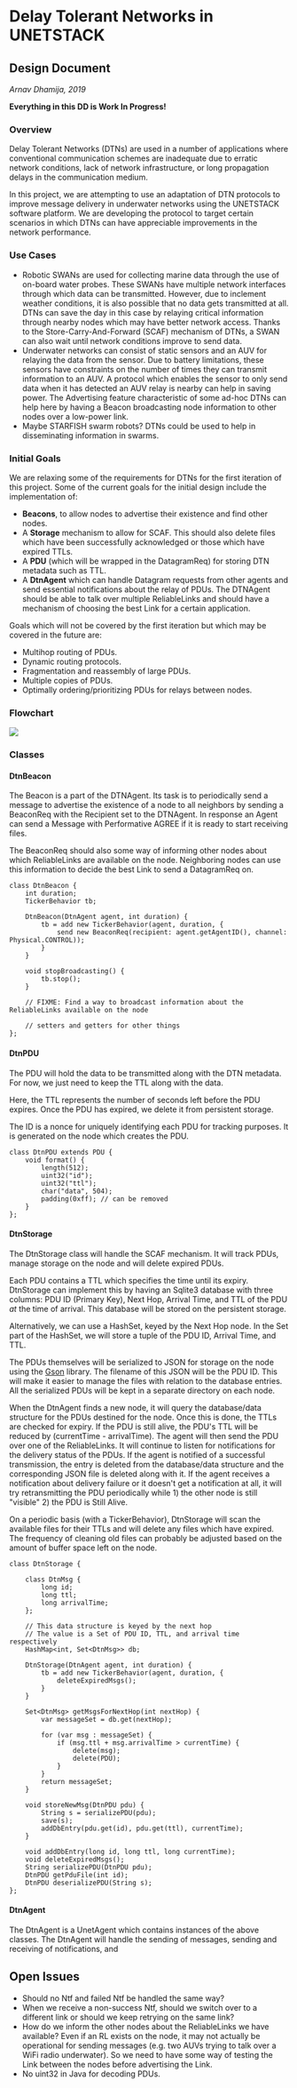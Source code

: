 # Delay Tolerant Networks in UNETSTACK
## Design Document
*Arnav Dhamija, 2019*

**Everything in this DD is Work In Progress!**

### Overview

Delay Tolerant Networks (DTNs) are used in a number of applications where conventional communication schemes are inadequate due to erratic network conditions, lack of network infrastructure, or long propagation delays in the communication medium.

In this project, we are attempting to use an adaptation of DTN protocols to improve message delivery in underwater networks using the UNETSTACK software platform. We are developing the protocol to target certain scenarios in which DTNs can have appreciable improvements in the network performance.

### Use Cases

* Robotic SWANs are used for collecting marine data through the use of on-board water probes. These SWANs have multiple network interfaces through which data can be transmitted. However, due to inclement weather conditions, it is also possible that no data gets transmitted at all. DTNs can save the day in this case by relaying critical information through nearby nodes which may have better network access. Thanks to the Store-Carry-And-Forward (SCAF) mechanism of DTNs, a SWAN can also wait until network conditions improve to send data.
* Underwater networks can consist of static sensors and an AUV for relaying the data from the sensor. Due to battery limitations, these sensors have constraints on the number of times they can transmit information to an AUV. A protocol which enables the sensor to only send data when it has detected an AUV relay is nearby can help in saving power. The Advertising feature characteristic of some ad-hoc DTNs can help here by having a Beacon broadcasting node information to other nodes over a low-power link.
* Maybe STARFISH swarm robots? DTNs could be used to help in disseminating information in swarms.

### Initial Goals

We are relaxing some of the requirements for DTNs for the first iteration of this project. Some of the current goals for the initial design include the implementation of:

* **Beacons**, to allow nodes to advertise their existence and find other nodes.
* A **Storage** mechanism to allow for SCAF. This should also delete files which have been successfully acknowledged or those which have expired TTLs.
* A **PDU** (which will be wrapped in the DatagramReq) for storing DTN metadata such as TTL.
* A **DtnAgent** which can handle Datagram requests from other agents and send essential notifications about the relay of PDUs. The DTNAgent should be able to talk over multiple ReliableLinks and should have a mechanism of choosing the best Link for a certain application.

Goals which will not be covered by the first iteration but which may be covered in the future are:

* Multihop routing of PDUs.
* Dynamic routing protocols.
* Fragmentation and reassembly of large PDUs.
* Multiple copies of PDUs.
* Optimally ordering/prioritizing PDUs for relays between nodes.

### Flowchart

![](UNETSTACK-DTN.png)

### Classes

#### DtnBeacon

The Beacon is a part of the DTNAgent. Its task is to periodically send a message to advertise the existence of a node to all neighbors by sending a BeaconReq with the Recipient set to the DTNAgent. In response an Agent can send a Message with Performative AGREE if it is ready to start receiving files.

The BeaconReq should also some way of informing other nodes about which ReliableLinks are available on the node. Neighboring nodes can use this information to decide the best Link to send a DatagramReq on.

```
class DtnBeacon {
    int duration;
    TickerBehavior tb;

    DtnBeacon(DtnAgent agent, int duration) {
        tb = add new TickerBehavior(agent, duration, {
            send new BeaconReq(recipient: agent.getAgentID(), channel: Physical.CONTROL));
        }
    }

    void stopBroadcasting() {
        tb.stop();
    }

    // FIXME: Find a way to broadcast information about the ReliableLinks available on the node

    // setters and getters for other things
};
```

#### DtnPDU

The PDU will hold the data to be transmitted along with the DTN metadata. For now, we just need to keep the TTL along with the data.

Here, the TTL represents the number of seconds left before the PDU expires. Once the PDU has expired, we delete it from persistent storage.

The ID is a nonce for uniquely identifying each PDU for tracking purposes. It is generated on the node which creates the PDU.

```
class DtnPDU extends PDU {
    void format() {
        length(512);
        uint32("id");
        uint32("ttl");
        char("data", 504);
        padding(0xff); // can be removed
    }
};
```

#### DtnStorage

The DtnStorage class will handle the SCAF mechanism. It will track PDUs, manage storage on the node and will delete expired PDUs.

Each PDU contains a TTL which specifies the time until its expiry. DtnStorage can implement this by having an Sqlite3 database with three columns: PDU ID (Primary Key), Next Hop, Arrival Time, and TTL of the PDU *at* the time of arrival. This database will be stored on the persistent storage.

Alternatively, we can use a HashSet, keyed by the Next Hop node. In the Set part of the HashSet, we will store a tuple of the PDU ID, Arrival Time, and TTL.

The PDUs themselves will be serialized to JSON for storage on the node using the [Gson](https://github.com/google/gson) library. The filename of this JSON will be the PDU ID. This will make it easier to manage the files with relation to the database entries. All the serialized PDUs will be kept in a separate directory on each node.

When the DtnAgent finds a new node, it will query the database/data structure for the PDUs destined for the node. Once this is done, the TTLs are checked for expiry. If the PDU is still alive, the PDU's TTL will be reduced by (currentTime - arrivalTime). The agent will then send the PDU over one of the ReliableLinks. It will continue to listen for notifications for the delivery status of the PDUs. If the agent is notified of a successful transmission, the entry is deleted from the database/data structure and the corresponding JSON file is deleted along with it. If the agent receives a notification about delivery failure or it doesn't get a notification at all, it will try retransmitting the PDU periodically while 1) the other node is still "visible" 2) the PDU is Still Alive.

On a periodic basis (with a TickerBehavior), DtnStorage will scan the available files for their TTLs and will delete any files which have expired. The frequency of cleaning old files can probably be adjusted based on the amount of buffer space left on the node.

```
class DtnStorage {

    class DtnMsg {
        long id;
        long ttl;
        long arrivalTime;
    };

    // This data structure is keyed by the next hop
    // The value is a Set of PDU ID, TTL, and arrival time respectively
    HashMap<int, Set<DtnMsg>> db;

    DtnStorage(DtnAgent agent, int duration) {
        tb = add new TickerBehavior(agent, duration, {
            deleteExpiredMsgs();
        }
    }

    Set<DtnMsg> getMsgsForNextHop(int nextHop) {
        var messageSet = db.get(nextHop);

        for (var msg : messageSet) {
            if (msg.ttl + msg.arrivalTime > currentTime) {
                delete(msg);
                delete(PDU);
            }
        }
        return messageSet;
    }

    void storeNewMsg(DtnPDU pdu) {
        String s = serializePDU(pdu);
        save(s);
        addDbEntry(pdu.get(id), pdu.get(ttl), currentTime); 
    }

    void addDbEntry(long id, long ttl, long currentTime);
    void deleteExpiredMsgs();
    String serializePDU(DtnPDU pdu);
    DtnPDU getPduFile(int id);
    DtnPDU deserializePDU(String s);
};
```

#### DtnAgent

The DtnAgent is a UnetAgent which contains instances of the above classes. The DtnAgent will handle the sending of messages, sending and receiving of notifications, and 

## Open Issues

* Should no Ntf and failed Ntf be handled the same way?
* When we receive a non-success Ntf, should we switch over to a different link or should we keep retrying on the same link?
* How do we inform the other nodes about the ReliableLinks we have available? Even if an RL exists on the node, it may not actually be operational for sending messages (e.g. two AUVs trying to talk over a WiFi radio underwater). So we need to have some way of testing the Link between the nodes before advertising the Link.
* No uint32 in Java for decoding PDUs.

